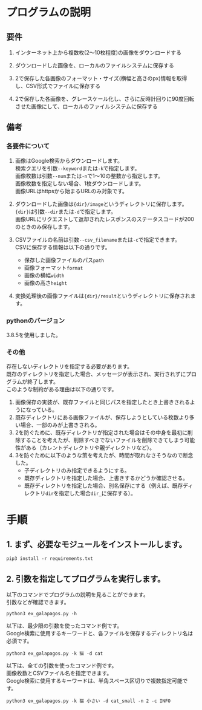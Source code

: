 # プログラムの説明

## 要件

1. インターネット上から複数枚(2～10枚程度)の画像をダウンロードする

2. ダウンロードした画像を、ローカルのファイルシステムに保存する

3. 2で保存した各画像のフォーマット・サイズ(横幅と高さのpx)情報を取得し、CSV形式でファイルに保存する

4. 2で保存した各画像を、グレースケール化し、さらに反時計回りに90度回転させた画像にして、ローカルのファイルシステムに保存する

## 備考

### 各要件について

1. 画像はGoogle検索からダウンロードします。  
検索クエリを引数`--keyword`または`-k`で指定します。  
画像枚数は引数`--num`または`-n`で1〜10の整数から指定します。  
画像枚数を指定しない場合、1枚ダウンロードします。  
画像URLはhttpsから始まるURLのみ対象です。

2. ダウンロードした画像は`{dir}/image`というディレクトリに保存します。  
`{dir}`は引数`--dir`または`-d`で指定します。  
画像URLにリクエストして返却されたレスポンスのステータスコードが200のときのみ保存します。

3. CSVファイルの名前は引数`--csv_filename`または`-c`で指定できます。  
CSVに保存する情報は以下の通りです。
   - 保存した画像ファイルのパス`path`
   - 画像フォーマット`format`
   - 画像の横幅`width`
   - 画像の高さ`height`

4. 変換処理後の画像ファイルは`{dir}/result`というディレクトリに保存されます。

### pythonのバージョン

3.8.5を使用しました。

### その他

存在しないディレクトリを指定する必要があります。  
既存のディレクトリを指定した場合、メッセージが表示され、実行されずにプログラムが終了します。  
このような制約がある理由は以下の通りです。

1. 画像保存の実装が、既存ファイルと同じパスを指定したとき上書きされるようになっている。
2. 既存ディレクトリにある画像ファイルが、保存しようとしている枚数より多い場合、一部のみが上書きされる。
3. 2を防ぐために、既存ディレクトリが指定された場合はその中身を最初に削除することを考えたが、削除すべきでないファイルを削除できてしまう可能性がある（カレントディレクトリや親ディレクトリなど）。
4. 3を防ぐために以下のような策を考えたが、時間が取れなさそうなので断念した。
   - 子ディレクトリのみ指定できるようにする。
   - 既存ディレクトリを指定した場合、上書きするかどうか確認させる。
   - 既存ディレクトリを指定した場合、別名保存にする（例えば、既存ディレクトリ`dir`を指定した場合`dir_`に保存する）。

# 手順

## 1. まず、必要なモジュールをインストールします。

```
pip3 install -r requirements.txt
```

## 2. 引数を指定してプログラムを実行します。

以下のコマンドでプログラムの説明を見ることができます。  
引数などが確認できます。

```
python3 ex_galapagos.py -h
```

以下は、最少限の引数を使ったコマンド例です。  
Google検索に使用するキーワードと、各ファイルを保存するディレクトリ名は必須です。

```
python3 ex_galapagos.py -k 猫 -d cat
```

以下は、全ての引数を使ったコマンド例です。  
画像枚数とCSVファイル名を指定できます。  
Google検索に使用するキーワードは、半角スペース区切りで複数指定可能です。

```
python3 ex_galapagos.py -k 猫 小さい -d cat_small -n 2 -c INFO
```
